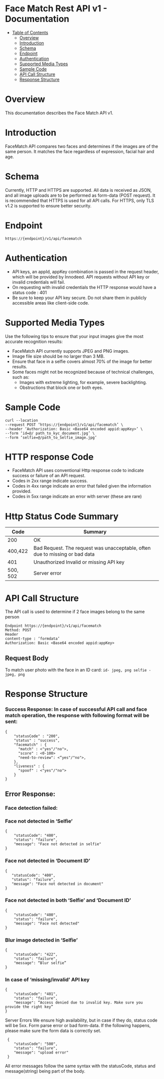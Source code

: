 # Face Match Rest API v1 - Documentation

- [Table of Contents](#face-match-api-v1---documentation)
	- [Overview](#overview)
	- [Introduction](#introduction)
	- [Schema](#schema)
	- [Endpoint](#endpoint)
	- [Authentication](#authentication)
	- [Supported Media Types](#supported-media-types)
	- [Sample Code](#sample-code)
	- [API Call Structure](#api-call-structure)
	- [Response Structure](#response-structure)
	



# Overview
This documentation describes the Face Match API v1.

# Introduction
FaceMatch API compares two faces and determines if the images are of the 
same person. It matches the face regardless of expression, facial hair and age.


# Schema
Currently, HTTP and HTTPS are supported. All data is received as JSON, and all image uploads are to be performed as form-data (POST request). It is recommended that HTTPS is used for all API calls. For HTTPS, only TLS v1.2 is supported to ensure better security.

# Endpoint
`https://{endpoint}/v1/api/facematch`

# Authentication
* API keys, an appId, appKey combination is passed in the request header, which will be provided by Innodeed. API requests without API key or invalid credentials will fail.
* On requesting with invalid credentials the HTTP response would have a status code : 401
* Be sure to keep your API key secure. Do not share them in publicly accessible areas like client-side code.

# Supported Media Types

Use the following tips to ensure that your input images give the most accurate recognition results:
* FaceMatch API currently supports  JPEG and PNG images.
* Image file size should be no larger than 3 MB.
* Ensure that face in a selfie covers almost 70% of the image for better results.
* Some faces might not be recognized because of technical challenges, such as:
    - Images with extreme lighting, for example, severe backlighting.
    - Obstructions that block one or both eyes.


# Sample Code

```
curl --location 
--request POST ‘https://{endpoint}/v1/api/facematch’ \
--header ‘Authorization: Basic <Base64 encoded appid:appKey>’ \
--form ‘id=@/ path_to_kyc_document.jpg’ \
--form ‘selfie=@/path_to_Selfie_image.jpg’
```

# HTTP response Code

* FaceMatch API uses conventional Http response code to indicate success or failure of an API request.
* Codes in 2xx range indicate success.
* Codes in 4xx range indicate an error that failed given the information provided.
* Codes in 5xx range indicate an error with server (these are rare)

# Http Status Code Summary

| Code  | Summary |
| ------------- | ------------- |
| 200 | OK |
| 400,422  | Bad Request. The request was unacceptable, often due to missing or bad data  |
| 401   | Unauthorized    Invalid or missing API key |
| 500, 502 | Server error





# API Call Structure

The API call is used to determine if 2 face images belong to the same person

```
Endpoint https://{endpoint}/v1/api/facematch 
Method: POST
Header
content-type : ‘formdata’
Authorization: Basic <Base64 encoded appid:appKey>
```
## Request Body
To match user photo with the face in an ID card:
``
id- jpeg, png
selfie - jpeg, png
``


# Response Structure

### Success Response: In case of successful API call and face match operation, the response with following format will be sent:
```
{
    "statusCode" : "200",
    "status" : "success",
    "facematch" : {
      "match" : <"yes"/"no">,
      "score" : <0-100>
      "need-to-review": <“yes"/"no">,
    },
    "liveness" : {
      "spoof" : <"yes"/"no">
    }
}
 ```
    
## Error Response:
### Face detection failed:
### Face not detected in ‘Selfie’
```
{
    "statusCode": "400",
    "status": "failure",
    "message": "Face not detected in selfie"
}
```

### Face not detected in ‘Document ID’
```
{ 
   "statusCode": "400",
   "status": "failure",
   "message": "Face not detected in document"
}
```

### Face not detected in both ‘Selfie’ and ‘Document ID’ 
```
{
    "statusCode": "400",
    "status": "failure",
    "message": "Face not detected"       
}
```

### Blur image detected in ‘Selfie’
```
{ 
    "statusCode": "422",
    "status": "failure",
    "message": “Blur selfie”    
}
```

### In case of ‘missing/invalid’ API key
```
{ 
    "statusCode": "401",
    "status": "failure",
    "message": “Access denied due to invalid key. Make sure you provide the right key”
}
```

Server Errors We ensure high availability, but in case if they do, status code will be 5xx.
Form parse error or bad form-data. If the following happens, please make sure the form data is correctly set.
 ``` 
  {
     "statusCode": "500",
     "status": "failure",
     "message": "upload error"
  }
 ``` 
All error messages follow the same syntax with the statusCode, status and message(string) being part of the body.
